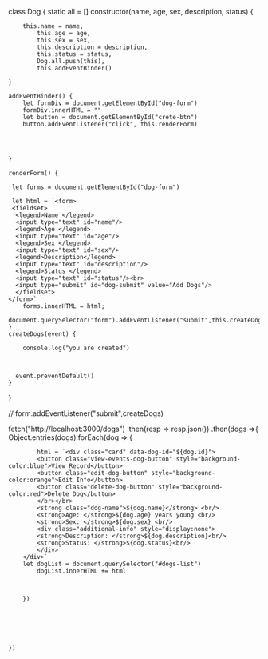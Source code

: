 class Dog {
    static all = []
    constructor(name, age, sex, description, status) {

        this.name = name,
            this.age = age,
            this.sex = sex,
            this.description = description,
            this.status = status,
            Dog.all.push(this),
            this.addEventBinder()

    }

    addEventBinder() {
        let formDiv = document.getElementById("dog-form")
        formDiv.innerHTML = ""
        let button = document.getElementById("crete-btn")
        button.addEventListener("click", this.renderForm)
       
        


    }

    renderForm() {

     let forms = document.getElementById("dog-form")

     let html = `<form>
     <fieldset>
      <legend>Name </legend>
      <input type="text" id="name"/>
      <legend>Age </legend>
      <input type="text" id="age"/>
      <legend>Sex </legend>
      <input type="text" id="sex"/>
      <legend>Description</legend>
      <input type="text" id="description"/>
      <legend>Status </legend>
      <input type="text" id="status"/><br>
      <input type="submit" id="dog-submit" value="Add Dogs"/>
      </fieldset>
    </form>`
        forms.innerHTML = html;
       document.querySelector("form").addEventListener("submit",this.createDogs)
    }
    createDogs(event) {

        console.log("you are created")
    
    
    
      event.preventDefault()
    }



}


// form.addEventListener("submit",createDogs)

   fetch("http://localhost:3000/dogs")
    .then(resp => resp.json())
    .then(dogs =>{
        Object.entries(dogs).forEach(dog => {

            html = `<div class="card" data-dog-id="${dog.id}">
            <button class="view-events-dog-button" style="background-color:blue">View Record</button>  
            <button class="edit-dog-button" style="background-color:orange">Edit Info</button>  
            <button class="delete-dog-button" style="background-color:red">Delete Dog</button>
            </br></br>
            <strong class="dog-name">${dog.name}</strong> <br/>
            <strong>Age: </strong>${dog.age} years young <br/>
            <strong>Sex: </strong>${dog.sex} <br/>
            <div class="additional-info" style="display:none">     
            <strong>Description: </strong>${dog.description}<br/>
            <strong>Status: </strong>${dog.status}<br/>
            </div>
        </div>`
        let dogList = document.querySelector("#dogs-list")
            dogList.innerHTML += html
    
    
    
        })
    





    })